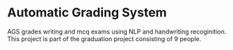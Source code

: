 # Automatic Grading System
AGS  grades writing and mcq exams using NLP and handwriting recoginition. This project is part of the graduation project consisting of 9 people.
